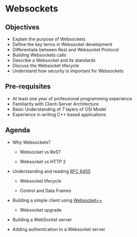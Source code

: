 # Websockets

## Objectives

- Explain the purpose of Websockets
- Define the key terms in Websocket development
- Differentiate between Rest and Websocket Protocol
- Building Websockets calls
- Describe a Websocket and its standards
- Discuss the Websocket lifecycle
- Understand how security is important for Websockets

## Pre-requisites

- At least one year of professional programming experience
- Familiarity with Client-Server Architecture
- Basic Understanding of 7 layers of OSI Model
- Experience in writing C++ based applications

## Agenda

- Why Websockets?

  - Websocket vs ReST

  - Websocket vs HTTP 2

- Understanding and reading [RFC 6455](https://datatracker.ietf.org/doc/html/rfc6455)

  - Websocket lifecycle

  - Control and Data Frames

- Building a simple client using [Websocket++](https://docs.websocketpp.org/)

  - Websocket upgrade

- Building a WebSocket server

- Adding authentication to a Websocket server
